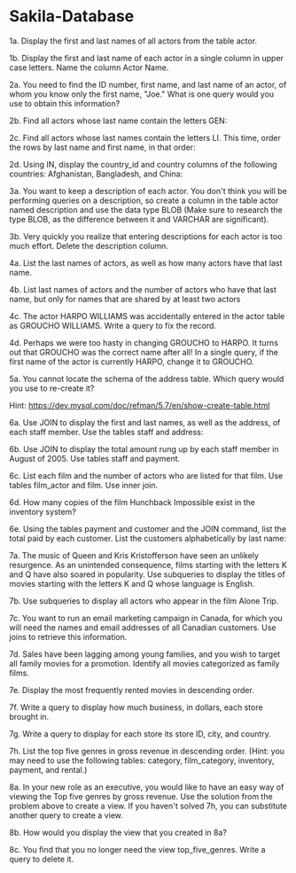 # Sakila-Database

1a. Display the first and last names of all actors from the table actor.


1b. Display the first and last name of each actor in a single column in upper case letters. Name the column Actor Name.


2a. You need to find the ID number, first name, and last name of an actor, of whom you know only the first name, "Joe." What is one query would you use to obtain this information?


2b. Find all actors whose last name contain the letters GEN:


2c. Find all actors whose last names contain the letters LI. This time, order the rows by last name and first name, in that order:


2d. Using IN, display the country_id and country columns of the following countries: Afghanistan, Bangladesh, and China:


3a. You want to keep a description of each actor. You don't think you will be performing queries on a description, so create a column in the table actor named description and use the data type BLOB (Make sure to research the type BLOB, as the difference between it and VARCHAR are significant).


3b. Very quickly you realize that entering descriptions for each actor is too much effort. Delete the description column.


4a. List the last names of actors, as well as how many actors have that last name.


4b. List last names of actors and the number of actors who have that last name, but only for names that are shared by at least two actors


4c. The actor HARPO WILLIAMS was accidentally entered in the actor table as GROUCHO WILLIAMS. Write a query to fix the record.


4d. Perhaps we were too hasty in changing GROUCHO to HARPO. It turns out that GROUCHO was the correct name after all! In a single query, if the first name of the actor is currently HARPO, change it to GROUCHO.


5a. You cannot locate the schema of the address table. Which query would you use to re-create it?

Hint: https://dev.mysql.com/doc/refman/5.7/en/show-create-table.html




6a. Use JOIN to display the first and last names, as well as the address, of each staff member. Use the tables staff and address:


6b. Use JOIN to display the total amount rung up by each staff member in August of 2005. Use tables staff and payment.


6c. List each film and the number of actors who are listed for that film. Use tables film_actor and film. Use inner join.


6d. How many copies of the film Hunchback Impossible exist in the inventory system?


6e. Using the tables payment and customer and the JOIN command, list the total paid by each customer. List the customers alphabetically by last name:



7a. The music of Queen and Kris Kristofferson have seen an unlikely resurgence. As an unintended consequence, films starting with the letters K and Q have also soared in popularity. Use subqueries to display the titles of movies starting with the letters K and Q whose language is English.


7b. Use subqueries to display all actors who appear in the film Alone Trip.


7c. You want to run an email marketing campaign in Canada, for which you will need the names and email addresses of all Canadian customers. Use joins to retrieve this information.


7d. Sales have been lagging among young families, and you wish to target all family movies for a promotion. Identify all movies categorized as family films.


7e. Display the most frequently rented movies in descending order.


7f. Write a query to display how much business, in dollars, each store brought in.


7g. Write a query to display for each store its store ID, city, and country.


7h. List the top five genres in gross revenue in descending order. (Hint: you may need to use the following tables: category, film_category, inventory, payment, and rental.)


8a. In your new role as an executive, you would like to have an easy way of viewing the Top five genres by gross revenue. Use the solution from the problem above to create a view. If you haven't solved 7h, you can substitute another query to create a view.


8b. How would you display the view that you created in 8a?


8c. You find that you no longer need the view top_five_genres. Write a query to delete it.
